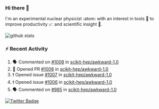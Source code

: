 ### Hi there 👋 

I'm an experimental nuclear physicist :atom: with an interest in tools :wrench: to improve productivity :chart_with_upwards_trend: and scientific insight :telescope:.

![github stats](https://github-readme-stats.vercel.app/api?username=agoose77&show_icons=true&hide_rank=true&hide_title=true&bg_color=30,e76445,904e95&text_color=efe3ec&icon_color=efe3ec)
<!--
**agoose77/agoose77** is a ✨ _special_ ✨ repository because its `README.md` (this file) appears on your GitHub profile.

Here are some ideas to get you started:

- 🔭 I’m currently working on ...
- 🌱 I’m currently learning ...
- 👯 I’m looking to collaborate on ...
- 🤔 I’m looking for help with ...
- 💬 Ask me about ...
- 📫 How to reach me: ...
- 😄 Pronouns: ...
- ⚡ Fun fact: ...
-->

### :zap: Recent Activity
<!--START_SECTION:activity-->
1. 🗣 Commented on [#1008](https://github.com/scikit-hep/awkward-1.0/issues/1008) in [scikit-hep/awkward-1.0](https://github.com/scikit-hep/awkward-1.0)
2. 💪 Opened PR [#1008](https://github.com/scikit-hep/awkward-1.0/pull/1008) in [scikit-hep/awkward-1.0](https://github.com/scikit-hep/awkward-1.0)
3. ❗️ Opened issue [#1007](https://github.com/scikit-hep/awkward-1.0/issues/1007) in [scikit-hep/awkward-1.0](https://github.com/scikit-hep/awkward-1.0)
4. ❗️ Opened issue [#1006](https://github.com/scikit-hep/awkward-1.0/issues/1006) in [scikit-hep/awkward-1.0](https://github.com/scikit-hep/awkward-1.0)
5. 🗣 Commented on [#985](https://github.com/scikit-hep/awkward-1.0/issues/985) in [scikit-hep/awkward-1.0](https://github.com/scikit-hep/awkward-1.0)
<!--END_SECTION:activity-->


[![Twitter Badge](https://img.shields.io/twitter/follow/agoose77?style=flat-square&logo=Twitter&logoColor=white&color=cornflowerblue)](https://twitter.com/agoose77)
